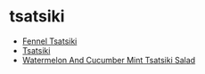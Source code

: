 # tsatsiki

 * [Fennel Tsatsiki](index/f/fennel-tsatsiki-101867.json)
 * [Tsatsiki](index/t/tsatsiki-15352.json)
 * [Watermelon And Cucumber Mint Tsatsiki Salad](index/w/watermelon-and-cucumber-mint-tsatsiki-salad-354987.json)

